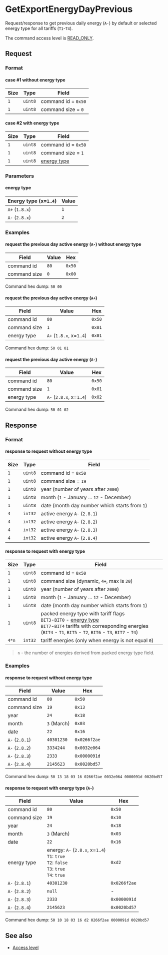 # GetExportEnergyDayPrevious

Request/response to get previous daily energy (`A-`) by default or selected energy type for all tariffs (`T1`-`T4`).

The command access level is [READ_ONLY](../basics.md#command-access-level).


## Request

### Format

#### case #1 without energy type

| Size | Type    | Field               |
| ---- | ------- | ------------------- |
| `1`  | `uint8` | command id = `0x50` |
| `1`  | `uint8` | command size = `0`  |

#### case #2 with energy type

| Size | Type    | Field                       |
| ---- | ------- | --------------------------- |
| `1`  | `uint8` | command id = `0x50`         |
| `1`  | `uint8` | command size = `1`          |
| `1`  | `uint8` | [energy type](#energy-type) |

### Parameters

#### energy type

| Energy type (x=`1`..`4`) | Value |
| ------------------------ | ----- |
| `A+` (`1.8.x`)           | `1`   |
| `A-` (`2.8.x`)           | `2`   |

### Examples

#### request the previous day active energy (`A-`) without energy type

| Field        | Value | Hex    |
| ------------ | ----- | ------ |
| command id   | `80`  | `0x50` |
| command size | `0`   | `0x00` |

Command hex dump: `50 00`

#### request the previous day active energy (`A+`)

| Field        | Value                      | Hex    |
| ------------ | -------------------------- | ------ |
| command id   | `80`                       | `0x50` |
| command size | `1`                        | `0x01` |
| energy type  | `A+` (`1.8.x`, x=`1`..`4`) | `0x01` |

Command hex dump: `50 01 01`

#### request the previous day active energy (`A-`)

| Field        | Value                      | Hex    |
| ------------ | -------------------------- | ------ |
| command id   | `80`                       | `0x50` |
| command size | `1`                        | `0x01` |
| energy type  | `A-` (`2.8.x`, x=`1`..`4`) | `0x02` |

Command hex dump: `50 01 02`


## Response

### Format

#### response to request without energy type

| Size | Type    | Field                                         |
| ---- | ------- | --------------------------------------------- |
| `1`  | `uint8` | command id = `0x50`                           |
| `1`  | `uint8` | command size = `19`                           |
| `1`  | `uint8` | year (number of years after `2000`)           |
| `1`  | `uint8` | month (`1` - January ... `12` - December)     |
| `1`  | `uint8` | date (month day number which starts from `1`) |
| `4`  | `int32` | active energy `A-` (`2.8.1`)                  |
| `4`  | `int32` | active energy `A-` (`2.8.2`)                  |
| `4`  | `int32` | active energy `A-` (`2.8.3`)                  |
| `4`  | `int32` | active energy `A-` (`2.8.4`)                  |

#### response to request with energy type

| Size  | Type    | Field                                                                                                                                                                                                      |
| ----- | ------- | ---------------------------------------------------------------------------------------------------------------------------------------------------------------------------------------------------------- |
| `1`   | `uint8` | command id = `0x50`                                                                                                                                                                                        |
| `1`   | `uint8` | command size (dynamic, `4+`, max is `20`)                                                                                                                                                                  |
| `1`   | `uint8` | year (number of years after `2000`)                                                                                                                                                                        |
| `1`   | `uint8` | month (`1` - January ... `12` - December)                                                                                                                                                                  |
| `1`   | `uint8` | date (month day number which starts from `1`)                                                                                                                                                              |
| `1`   | `uint8` | packed energy type with tariff flags <br/> `BIT3`-`BIT0` - [energy type](#energy-type)<br/> `BIT7`-`BIT4` tariffs with corresponding energies (`BIT4` - `T1`, `BIT5` - `T2`, `BIT6` - `T3`, `BIT7` - `T4`) |
| `4*n` | `int32` | tariff energies (only when energy is not equal `0`)                                                                                                                                                        |

> `n` - the number of energies derived from packed energy type field.

### Examples

#### response to request without energy type

| Field          | Value       | Hex          |
| -------------- | ----------- | ------------ |
| command id     | `80`        | `0x50`       |
| command size   | `19`        | `0x13`       |
| year           | `24`        | `0x18`       |
| month          | `3` (March) | `0x03`       |
| date           | `22`        | `0x16`       |
| `A-` (`2.8.1`) | `40301230`  | `0x0266f2ae` |
| `A-` (`2.8.2`) | `3334244`   | `0x0032e064` |
| `A-` (`2.8.3`) | `2333`      | `0x0000091d` |
| `A-` (`2.8.4`) | `2145623`   | `0x0020bd57` |

Command hex dump: `50 13 18 03 16 0266f2ae 0032e064 0000091d 0020bd57`

#### response to request with energy type (`A-`)

| Field          | Value                                                                                               | Hex          |
| -------------- | --------------------------------------------------------------------------------------------------- | ------------ |
| command id     | `80`                                                                                                | `0x50`       |
| command size   | `19`                                                                                                | `0x10`       |
| year           | `24`                                                                                                | `0x18`       |
| month          | `3` (March)                                                                                         | `0x03`       |
| date           | `22`                                                                                                | `0x16`       |
| energy type    | energy: `A-` (`2.8.x`, x=`1`..`4`)<br>`T1`: `true`<br>`T2`: `false`<br>`T3`: `true`<br>`T4`: `true` | `0xd2`       |
| `A-` (`2.8.1`) | `40301230`                                                                                          | `0x0266f2ae` |
| `A-` (`2.8.2`) | `null`                                                                                              | -            |
| `A-` (`2.8.3`) | `2333`                                                                                              | `0x0000091d` |
| `A-` (`2.8.4`) | `2145623`                                                                                           | `0x0020bd57` |

Command hex dump: `50 10 18 03 16 d2 0266f2ae 0000091d 0020bd57`


## See also

* [Access level](../basics.md#command-access-level)
